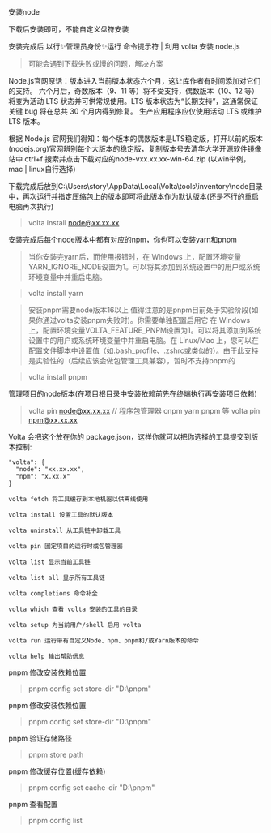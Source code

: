 <!--
 * @Description: 
 * @Author: zhengfei.tan
 * @Date: 2024-01-24 14:23:12
 * @FilePath: \VitePress\docs\02.NodeJs\volta.md
 * @LastEditors: zhengfei.tan
 * @LastEditTime: 2024-01-24 14:40:27
-->


安装node

下载后安装即可，不能自定义盘符安装

安装完成后 以行✨管理员身份✨运行 命令提示符 | 利用 volta 安装 node.js

> 可能会遇到下载失败或慢的问题，解决方案

Node.js官网原话：版本进入当前版本状态六个月，这让库作者有时间添加对它们的支持。 六个月后，奇数版本（9、11 等）将不受支持，偶数版本（10、12 等）将变为活动 LTS 状态并可供常规使用。LTS 版本状态为“长期支持”，这通常保证关键 bug 将在总共 30 个月内得到修复。 生产应用程序应仅使用活动 LTS 或维护 LTS 版本。

根据 Node.js 官网我们得知：每个版本的偶数版本是LTS稳定版，打开以前的版本(nodejs.org)官网辨别每个大版本的稳定版，复制版本号去清华大学开源软件镜像站中 ctrl+f 搜索并点击下载对应的node-vxx.xx.xx-win-64.zip (以win举例，mac | linux自行选择)

下载完成后放到C:\Users\story\AppData\Local\Volta\tools\inventory\node目录中，再次运行并指定压缩包上的版本即可将此版本作为默认版本(还是不行的重启电脑再次执行)

> volta install node@xx.xx.xx

安装完成后每个node版本中都有对应的npm，你也可以安装yarn和pnpm

> 当你安装完yarn后，而使用报错时，在 Windows 上，配置环境变量YARN_IGNORE_NODE设置为1。可以将其添加到系统设置中的用户或系统环境变量中并重启电脑。

> volta install yarn

> 安装pnpm需要node版本16以上
值得注意的是pnpm目前处于实验阶段(如果你通过volta安装pnpm失败时)。你需要单独配置启用它
在 Windows 上，配置环境变量VOLTA_FEATURE_PNPM设置为1。可以将其添加到系统设置中的用户或系统环境变量中并重启电脑。在 Linux/Mac 上，您可以在配置文件脚本中设置值（如.bash_profile、.zshrc或类似的）。由于此支持是实验性的（后续应该会做包管理工具兼容），暂时不支持pnpm的

> volta install pnpm

管理项目的node版本(在项目根目录中安装依赖前先在终端执行再安装项目依赖)

> volta pin node@xx.xx.xx
// 程序包管理器 cnpm yarn pnpm 等
volta pin npm@xx.xx.xx

Volta 会把这个放在你的 package.json，这样你就可以把你选择的工具提交到版本控制:

```
"volta": {
  "node": "xx.xx.xx",
  "npm": "x.xx.x"
}
```


```
volta fetch 将工具缓存到本地机器以供离线使用

volta install 设置工具的默认版本

volta uninstall 从工具链中卸载工具

volta pin 固定项目的运行时或包管理器

volta list 显示当前工具链

volta list all 显示所有工具链

volta completions 命令补全

volta which 查看 volta 安装的工具的目录

volta setup 为当前用户/shell 启用 volta

volta run 运行带有自定义Node、npm、pnpm和/或Yarn版本的命令

volta help 输出帮助信息
```


pnpm 修改安装依赖位置
> pnpm config set store-dir "D:\pnpm"




pnpm 修改安装依赖位置
> pnpm config set store-dir "D:\pnpm"

pnpm 验证存储路径
> pnpm store path

pnpm 修改缓存位置(缓存依赖)
> pnpm config set cache-dir "D:\pnpm"

pnpm 查看配置
> pnpm config list
